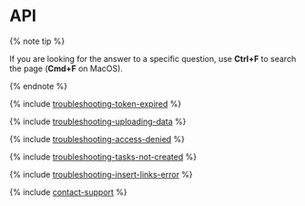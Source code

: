 # API

{% note tip %}

If you are looking for the answer to a specific question, use **Ctrl+F** to search the page (**Cmd+F** on MacOS).

{% endnote %}

{% include [troubleshooting-token-expired](../_includes/troubleshooting/api/token-expired.md) %}

{% include [troubleshooting-uploading-data](../_includes/troubleshooting/api/uploading-data.md) %}

{% include [troubleshooting-access-denied](../_includes/troubleshooting/api/access-denied.md) %}

{% include [troubleshooting-tasks-not-created](../_includes/troubleshooting/api/tasks-not-created.md) %}

{% include [troubleshooting-insert-links-error](../_includes/troubleshooting/api/insert-links-error.md) %}

{% include [contact-support](../_includes/contact-support.md) %}